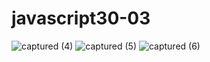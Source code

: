 # javascript30-03

![captured (4)](https://user-images.githubusercontent.com/59126841/92278835-6bf24500-eecc-11ea-85e7-a2c685854005.gif)
![captured (5)](https://user-images.githubusercontent.com/59126841/92278840-6eed3580-eecc-11ea-8523-a3a8b373dd8c.gif)
![captured (6)](https://user-images.githubusercontent.com/59126841/92278916-9512d580-eecc-11ea-878f-9b0992573671.gif)
